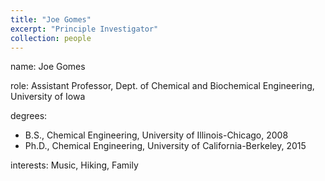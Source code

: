 ```yaml
---
title: "Joe Gomes"
excerpt: "Principle Investigator"
collection: people
---
```


name: Joe Gomes

role: Assistant Professor, Dept. of Chemical and Biochemical Engineering, University of Iowa

degrees: 
- B.S., Chemical Engineering, University of Illinois-Chicago, 2008
- Ph.D., Chemical Engineering, University of California-Berkeley, 2015

interests: Music, Hiking, Family
